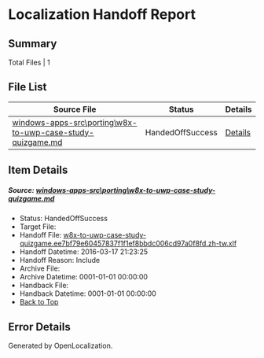 # <a name='report-top'></a> Localization Handoff Report

## Summary
 Total Files | 1

## File List
 Source File | Status | Details 
 ----------- | ------ | ------- 
 [windows-apps-src\porting\w8x-to-uwp-case-study-quizgame.md](https://github.com/Microsoft/windows-apps/blob/ab2ee048f4f65fcbe4f52d5138d2554747d29c73/windows-apps-src/porting/w8x-to-uwp-case-study-quizgame.md) | HandedOffSuccess | [Details](#c6ca7078ece05329f3786f2fbfa8e0f157420a8b3245)

## Item Details
##### <a name='c6ca7078ece05329f3786f2fbfa8e0f157420a8b3245'></a> Source: [windows-apps-src\porting\w8x-to-uwp-case-study-quizgame.md](https://github.com/Microsoft/windows-apps/blob/ab2ee048f4f65fcbe4f52d5138d2554747d29c73/windows-apps-src/porting/w8x-to-uwp-case-study-quizgame.md)
* Status: HandedOffSuccess
* Target File: 
* Handoff File: [w8x-to-uwp-case-study-quizgame.ee7bf79e60457837f1f1ef8bbdc006cd97a0f8fd.zh-tw.xlf](https://github.com/Microsoft/WDG.handoff/blob/7c0e27e4b8034b053176c2040dc9930b541cc713/ol-handoff/Microsoft/windows-apps.zh-tw/master/w8x-to-uwp-case-study-quizgame.ee7bf79e60457837f1f1ef8bbdc006cd97a0f8fd.zh-tw.xlf)
* Handoff Datetime: 2016-03-17 21:23:25
* Handoff Reason: Include
* Archive File: 
* Archive Datetime: 0001-01-01 00:00:00
* Handback File: 
* Handback Datetime: 0001-01-01 00:00:00
* [Back to Top](#report-top)


## Error Details

Generated by OpenLocalization.

